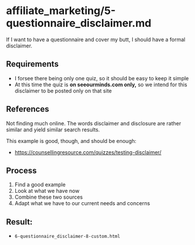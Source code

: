 
# affiliate_marketing/5-questionnaire_disclaimer.md

If I want to have a questionnaire and cover my butt, I should have a formal disclaimer.

## Requirements

- I forsee there being only one quiz, so it should be easy to keep it simple
- At this time the quiz is **on seeourminds.com only,** so we intend for this disclaimer to be posted only on that site

## References

Not finding much online.  The words disclaimer and disclosure are rather similar and yield similar search results.

This example is good, though, and should be enough:

- https://counsellingresource.com/quizzes/testing-disclaimer/

## Process

1. Find a good example
2. Look at what we have now
3. Combine these two sources
4. Adapt what we have to our current needs and concerns

## Result:

- `6-questionnaire_disclaimer-8-custom.html`


